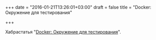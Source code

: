 +++
date = "2016-01-21T13:26:01+03:00"
draft = false
title = "Docker: Окружение для тестирования"

+++

<p>Хабрастатья &quot;<a href="https://habrahabr.ru/post/275513/">Docker: Окружение для тестирования</a>&quot;.</p>

